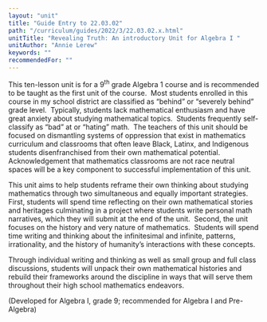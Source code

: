 ```yaml
---
layout: "unit"
title: "Guide Entry to 22.03.02"
path: "/curriculum/guides/2022/3/22.03.02.x.html"
unitTitle: "Revealing Truth: An introductory Unit for Algebra I "
unitAuthor: "Annie Lerew"
keywords: ""
recommendedFor: ""
---
```

<main>
  <p>This ten-lesson unit is for a 9<sup>th</sup> grade Algebra 1 course and is recommended to be taught as the first unit of the course.&nbsp; Most students enrolled in this course in my school district are classified as &ldquo;behind&rdquo; or &ldquo;severely behind&rdquo; grade level.&nbsp; Typically, students lack mathematical enthusiasm and have great anxiety about studying mathematical topics.&nbsp; Students frequently self-classify as &ldquo;bad&rdquo; at or &ldquo;hating&rdquo; math.&nbsp; The teachers of this unit should be focused on dismantling systems of oppression that exist in mathematics curriculum and classrooms that often leave Black, Latinx, and Indigenous students disenfranchised from their own mathematical potential.&nbsp; Acknowledgement that mathematics classrooms are not race neutral spaces will be a key component to successful implementation of this unit.</p>

  <p>This unit aims to help students reframe their own thinking about studying mathematics through two simultaneous and equally important strategies.&nbsp; First, students will spend time reflecting on their own mathematical stories and heritages culminating in a project where students write personal math narratives, which they will submit at the end of the unit.&nbsp; Second, the unit focuses on the history and very nature of mathematics.&nbsp; Students will spend time writing and thinking about the infinitesimal and infinite, patterns, irrationality, and the history of humanity&rsquo;s interactions with these concepts.</p>

  <p>Through individual writing and thinking as well as small group and full class discussions, students will unpack their own mathematical histories and rebuild their frameworks around the discipline in ways that will serve them throughout their high school mathematics endeavors.</p>

  <p>(Developed for Algebra I, grade 9; recommended for Algebra I and Pre-Algebra)</p>
</main>
